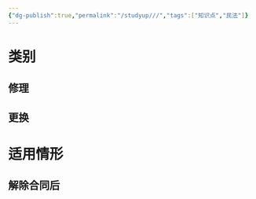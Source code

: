 ```yaml
---
{"dg-publish":true,"permalink":"/studyup///","tags":["知识点","民法"]}
---
```


# 类别
## 修理
## 更换
# 适用情形
## 解除合同后